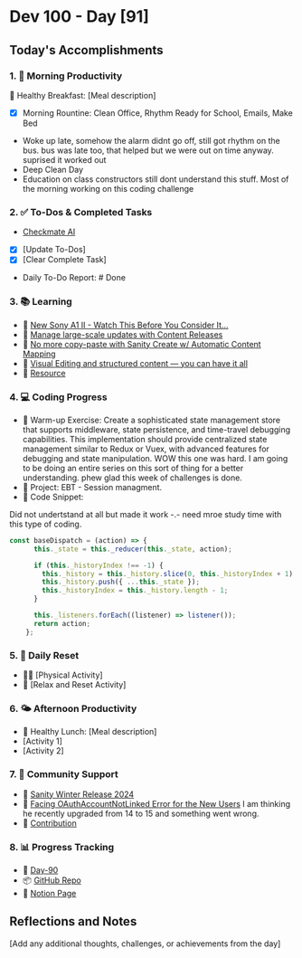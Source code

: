 # Dev 100 - Day [91]

## Today's Accomplishments

### 1. 🌅 Morning Productivity

🍳 Healthy Breakfast: [Meal description]
- [x] Morning Rountine: Clean Office, Rhythm Ready for School, Emails, Make Bed
- Woke up late, somehow the alarm didnt go off, still got rhythm on the bus. bus was late too, that helped but we were out on time anyway. suprised it worked out
- Deep Clean Day
- Education on class constructors still dont understand this stuff. Most of the morning working on this coding challenge

### 2. ✅ To-Dos & Completed Tasks

- [Checkmate AI](https://checkmate-ai.vercel.app/)
- [x] [Update To-Dos]
- [x] [Clear Complete Task]
- Daily To-Do Report: # Done

### 3. 📚 Learning

- 🔗 [New Sony A1 II - Watch This Before You Consider It...](https://www.youtube.com/watch?v=ogn16keUx8s)
- 🔗 [Manage large-scale updates with Content Releases](https://www.youtube.com/watch?v=ArAPmUG-oag)
- 🔗 [No more copy-paste with Sanity Create w/ Automatic Content Mapping](https://www.youtube.com/watch?v=mANqmSO_vDc)
- 🔗 [Visual Editing and structured content — you can have it all](https://www.youtube.com/watch?v=YxUulW_mjs0)
- 🔗 [Resource](URL)

### 4. 💻 Coding Progress

- 🧠 Warm-up Exercise: Create a sophisticated state management store that supports middleware, state persistence, and time-travel debugging capabilities. This implementation should provide centralized state management similar to Redux or Vuex, with advanced features for debugging and state manipulation. WOW this one was hard. I am going to be doing an entire series on this sort of thing for a better understanding. phew glad this week of challenges is done. 
- 🦺 Project: EBT - Session managment.
- 📝 Code Snippet:

Did not undertstand at all but made it work -.- need mroe study time with this type of coding.
```javascript
const baseDispatch = (action) => {
      this._state = this._reducer(this._state, action);

      if (this._historyIndex !== -1) {
        this._history = this._history.slice(0, this._historyIndex + 1);
        this._history.push({ ...this._state });
        this._historyIndex = this._history.length - 1;
      }

      this._listeners.forEach((listener) => listener());
      return action;
    };
```

### 5. 🔄 Daily Reset

- 🏋️‍♂️ [Physical Activity]
- 🧘 [Relax and Reset Activity]

### 6. 🌤️ Afternoon Productivity

- 🍱 Healthy Lunch: [Meal description]
- [Activity 1]
- [Activity 2]

### 7. 🤝 Community Support

- 🔗 [Sanity Winter Release 2024](https://www.skool.com/universityofcode/sanity-winter-release-2024)
- 🔗 [Facing OAuthAccountNotLinked Error for the New Users](https://www.skool.com/universityofcode/facing-oauthaccountnotlinked-error-for-the-new-users?p=f9da13c2) I am thinking he recently upgraded from 14 to 15 and something went wrong.
- 🔗 [Contribution](URL)

### 8. 📊 Progress Tracking

- 🏫 [Day-90](https://www.skool.com/universityofcode/dev-100-day-90)
- 📦 [GitHub Repo](https://github.com/Digitl-Alchemyst/dev100/blob/main/Done/Week-13/Day-90/day90.md)
- 📄 [Notion Page](https://www.notion.so/Dev100-Challenge-13ecf2b3a539805eb584e1febd599205)

## Reflections and Notes

[Add any additional thoughts, challenges, or achievements from the day]
